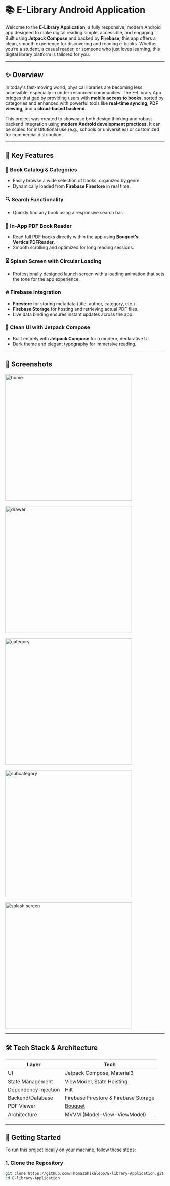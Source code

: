 # 📚 E-Library Android Application

Welcome to the **E-Library Application**, a fully responsive, modern Android app designed to make digital reading simple, accessible, and engaging. Built using **Jetpack Compose** and backed by **Firebase**, this app offers a clean, smooth experience for discovering and reading e-books. Whether you’re a student, a casual reader, or someone who just loves learning, this digital library platform is tailored for you.

---

## ✨ Overview

In today's fast-moving world, physical libraries are becoming less accessible, especially in under-resourced communities. The E-Library App bridges that gap by providing users with **mobile access to books**, sorted by categories and enhanced with powerful tools like **real-time syncing, PDF viewing**, and a **cloud-based backend**.

This project was created to showcase both design thinking and robust backend integration using **modern Android development practices**. It can be scaled for institutional use (e.g., schools or universities) or customized for commercial distribution.

---

## 🌟 Key Features

### 📖 Book Catalog & Categories
- Easily browse a wide selection of books, organized by genre.
- Dynamically loaded from **Firebase Firestore** in real time.

### 🔍 Search Functionality
- Quickly find any book using a responsive search bar.

### 📄 In-App PDF Book Reader
- Read full PDF books directly within the app using **Bouquet’s VerticalPDFReader**.
- Smooth scrolling and optimized for long reading sessions.

### ⏳ Splash Screen with Circular Loading
- Professionally designed launch screen with a loading animation that sets the tone for the app experience.

### 🔥 Firebase Integration
- **Firestore** for storing metadata (title, author, category, etc.)
- **Firebase Storage** for hosting and retrieving actual PDF files.
- Live data binding ensures instant updates across the app.

### 🎨 Clean UI with Jetpack Compose
- Built entirely with **Jetpack Compose** for a modern, declarative UI.
- Dark theme and elegant typography for immersive reading.

---

## 📸 Screenshots

<img src="https://github.com/user-attachments/assets/52ff5720-30ed-4b7f-a3de-f0c29179230f" alt="home" width="400"/>
<br><br>

<img src="https://github.com/user-attachments/assets/57158a49-257a-4b55-ab66-5f961fac2da1" alt="drawer" width="400"/>
<br><br>

<img src="https://github.com/user-attachments/assets/097b2484-10b8-40f0-b6e9-c5891b2c713a" alt="category" width="400"/>
<br><br>

<img src="https://github.com/user-attachments/assets/2a76bcb2-1fce-4552-a8e5-80ffbfc0b5ed" alt="subcategory" width="400"/>
<br><br>

<img src="https://github.com/user-attachments/assets/6a388b24-7cf1-4b45-91ae-5844c6c98d5b" alt="splash screen" width="400"/>

---

## 🛠 Tech Stack & Architecture

| Layer                | Tech                                      |
|----------------------|-------------------------------------------|
| UI                   | Jetpack Compose, Material3                |
| State Management     | ViewModel, State Hoisting                 |
| Dependency Injection | Hilt                                     |
| Backend/Database     | Firebase Firestore & Firebase Storage     |
| PDF Viewer           | [Bouquet](https://github.com/RizziTech/bouquet) |
| Architecture         | MVVM (Model-View-ViewModel)               |

---

## 🚀 Getting Started

To run this project locally on your machine, follow these steps:

### 1. Clone the Repository

```bash
git clone https://github.com/ThomasShikalepo/E-library-Application.git
cd E-library-Application
